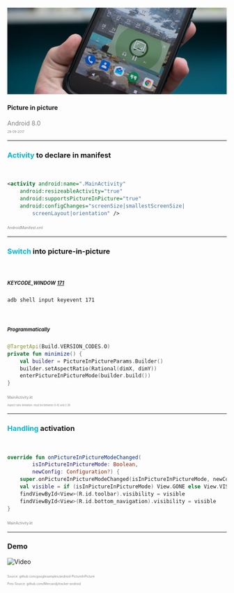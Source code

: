 ![Logo](config/picture-in-picture-presentation/picture-in-picture-logo.png )

#### Picture in picture
<span style="color:gray">Android 8.0</span>
<br>
<span style="color:gray; font-size:0.5em;">29-09-2017</span>

---

### <span style="color: #00B8D4; text-transform: none">Activity</span> <span style="text-transform: none">to declare in manifest</span>
<br>

```xml
<activity android:name=".MainActivity"
    android:resizeableActivity="true"
    android:supportsPictureInPicture="true"
    android:configChanges="screenSize|smallestScreenSize|
        screenLayout|orientation" />
```

<span style="color:gray; font-size:0.6em;">AndroidManifest.xml</span>

---

### <span style="color: #00B8D4; text-transform: none">Switch</span> <span style="text-transform: none">into picture-in-picture</span>
<br>

##### <span style="text-transform: none; font-size:0.8em;">KEYCODE_WINDOW</span> <span style="color: #00B8D4; font-size:0.8em;">[171](https://developer.android.com/reference/android/view/KeyEvent.html#KEYCODE_WINDOW)</span>

```
adb shell input keyevent 171
```
</br>

##### <span style="text-transform: none; font-size:0.8em;">Programmatically</span>

```kotlin
@TargetApi(Build.VERSION_CODES.O)
private fun minimize() {
    val builder = PictureInPictureParams.Builder()
    builder.setAspectRatio(Rational(dimX, dimY))
    enterPictureInPictureMode(builder.build())
}
```

<span style="color:gray; font-size:0.6em;">MainActivity.kt</span>
</br>
<span style="color:gray; font-size:0.4em;">Aspect ratio limitation: must be between 0.42 and 2.39</span>

---

### <span style="color: #00B8D4; text-transform: none">Handling</span> <span style="text-transform: none">activation</span>
<br>

```kotlin
override fun onPictureInPictureModeChanged(
        isInPictureInPictureMode: Boolean, 
        newConfig: Configuration?) {
    super.onPictureInPictureModeChanged(isInPictureInPictureMode, newConfig)
    val visible = if (isInPictureInPictureMode) View.GONE else View.VISIBLE
    findViewById<View>(R.id.toolbar).visibility = visible
    findViewById<View>(R.id.bottom_navigation).visibility = visible
}
```

<span style="color:gray; font-size:0.6em;">MainActivity.kt</span>

---

### Demo

![Video](https://www.youtube.com/embed/HRJFT3urgGI)

<span style="color:gray; font-size:0.5em;">Source: github.com/googlesamples/android-PictureInPicture</span>
</br>
<span style="color:gray; font-size:0.5em;">Pres Source: github.com/Mercandj/tracker-android</span>
